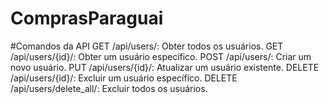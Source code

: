 # ComprasParaguai
#Comandos da API
GET /api/users/: Obter todos os usuários.
GET /api/users/{id}/: Obter um usuário específico.
POST /api/users/: Criar um novo usuário.
PUT /api/users/{id}/: Atualizar um usuário existente.
DELETE /api/users/{id}/: Excluir um usuário específico.
DELETE /api/users/delete_all/: Excluir todos os usuários.

